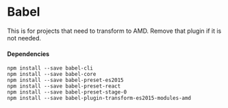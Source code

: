 Babel
=====

This is for projects that need to transform to AMD.  Remove that plugin if it is not needed.

#### Dependencies
```shell
npm install --save babel-cli
npm install --save babel-core
npm install --save babel-preset-es2015
npm install --save babel-preset-react
npm install --save babel-preset-stage-0
npm install --save babel-plugin-transform-es2015-modules-amd
```
